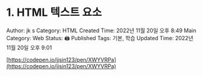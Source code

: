 # 1. HTML 텍스트 요소

Author: jk s
Category: HTML
Created Time: 2022년 11월 20일 오후 8:49
Main Category: Web
Status: 🖨 Published
Tags: 기본, 학습
Updated Time: 2022년 11월 20일 오후 9:01

[https://codepen.io/jjsin123/pen/XWYVRPa](https://codepen.io/jjsin123/pen/XWYVRPa)